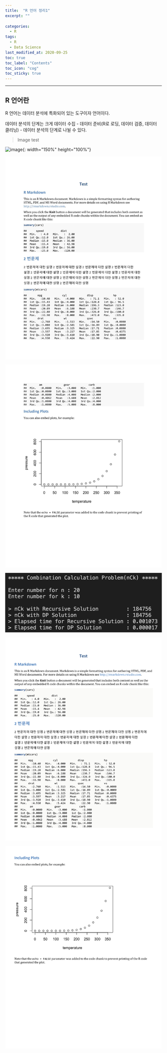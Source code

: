 ```yaml
---
title:  "R 언어 정리1"
excerpt: ""

categories:
  - R
tags:
  - R
  - Data Science
last_modified_at: 2020-09-25 
toc: true
toc_label: "Contents"
toc_icon: "cog"
toc_sticky: true
---
```


---
## R 언어란

R 언어는 데이터 분석에 특화되어 있는 도구이자 언어이다. 

데이터 분석의 단계는 크게 데이터 수집 - 데이터 준비(R로 로딩, 데이터 검증, 데이터 클리닝) - 데이터 분석의 단계로 나뉠 수 있다. 

>  Image test

![image](https://user-images.githubusercontent.com/54565079/103155863-adde2880-47e6-11eb-929a-3c66b2be1bd1.png){: width="150%" height="100%"}

![R](/assets/images/R/test1.jpg)

![R](/assets/images/R/test2.jpg)

![R](/assets/images/R/test6.jpg)

![R](/assets/images/R/55cbe993935835ef3f7267321478f081-0.jpg)

![R](/assets/images/R/55cbe993935835ef3f7267321478f081-1.jpg)
